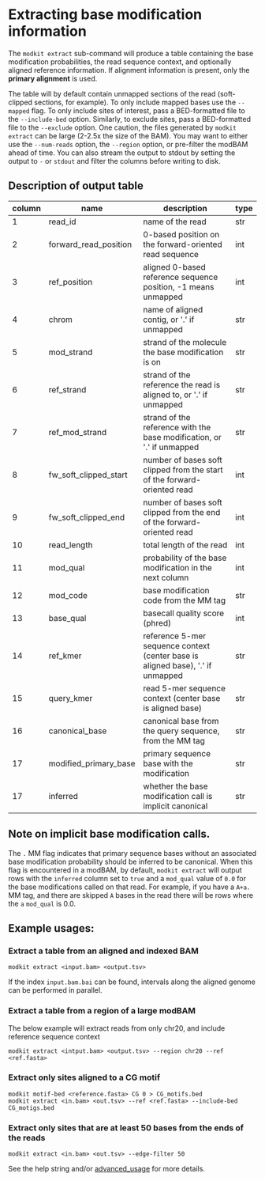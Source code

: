 # Extracting base modification information

The `modkit extract` sub-command will produce a table containing the base modification probabilities, 
the read sequence context, and optionally aligned reference information. If alignment information is 
present, only the **primary alignment** is used.

The table will by default contain unmapped sections of the read (soft-clipped sections, for example). 
To only include mapped bases use the `--mapped` flag. To only include sites of interest, pass a 
BED-formatted file to the `--include-bed` option. Similarly, to exclude sites, pass a BED-formatted
file to the `--exclude` option. One caution, the files generated by `modkit extract` can be large (2-2.5x
the size of the BAM). You may want to either use the `--num-reads` option, the `--region` option, or
pre-filter the modBAM ahead of time. You can also stream the output to stdout by setting the output to `-`
or `stdout` and filter the columns before writing to disk.

## Description of output table

| column | name                  | description                                                                     | type |
|--------|-----------------------|---------------------------------------------------------------------------------|------|
| 1      | read_id               | name of the read                                                                | str  |
| 2      | forward_read_position | 0-based position on the forward-oriented read sequence                          | int  |
| 3      | ref_position          | aligned 0-based reference sequence position, -1 means unmapped                  | int  |
| 4      | chrom                 | name of aligned contig, or '.' if unmapped                                      | str  |
| 5      | mod_strand            | strand of the molecule the base modification is on                              | str  |
| 6      | ref_strand            | strand of the reference the read is aligned to, or '.' if unmapped              | str  |
| 7      | ref_mod_strand        | strand of the reference with the base modification, or '.' if unmapped          | str  |
| 8      | fw_soft_clipped_start | number of bases soft clipped from the start of the forward-oriented read        | int  |
| 9      | fw_soft_clipped_end   | number of bases soft clipped from the end of the forward-oriented read          | int  |
| 10     | read_length           | total length of the read                                                        | int  |
| 11     | mod_qual              | probability of the base modification in the next column                         | int  |
| 12     | mod_code              | base modification code from the MM tag                                          | str  |
| 13     | base_qual             | basecall quality score (phred)                                                  | int  |
| 14     | ref_kmer              | reference 5-mer sequence context (center base is aligned base), '.' if unmapped | str  |
| 15     | query_kmer            | read 5-mer sequence context (center base is aligned base)                       | str  |
| 16     | canonical_base        | canonical base from the query sequence, from the MM tag                         | str  |
| 17     | modified_primary_base | primary sequence base with the modification                                     | str  |
| 17     | inferred              | whether the base modification call is implicit canonical                        | str  |


## Note on implicit base modification calls.
The `.` MM flag indicates that primary sequence bases without an associated base modification probability 
should be inferred to be canonical. When this flag is encountered in a modBAM, by default, `modkit extract` will 
output rows with the `inferred` column set to `true` and a `mod_qual` value of `0.0` for the base modifications
called on that read. For example, if you have a `A+a.` MM tag, and there are skipped `A` bases in the read there
will be rows where the `a` `mod_qual` is 0.0.

## Example usages:

### Extract a table from an aligned and indexed BAM 
```
modkit extract <input.bam> <output.tsv> 
```
If the index `input.bam.bai` can be found, intervals along the aligned genome can be performed
in parallel.

### Extract a table from a region of a large modBAM
The below example will extract reads from only chr20, and include reference sequence context
```
modkit extract <intput.bam> <output.tsv> --region chr20 --ref <ref.fasta>
```

### Extract only sites aligned to a CG motif
```
modkit motif-bed <reference.fasta> CG 0 > CG_motifs.bed
modkit extract <in.bam> <out.tsv> --ref <ref.fasta> --include-bed CG_motigs.bed
```

### Extract only sites that are at least 50 bases from the ends of the reads
```
modkit extract <in.bam> <out.tsv> --edge-filter 50
```

See the help string and/or [advanced_usage](./advanced_usage.md) for more details.
